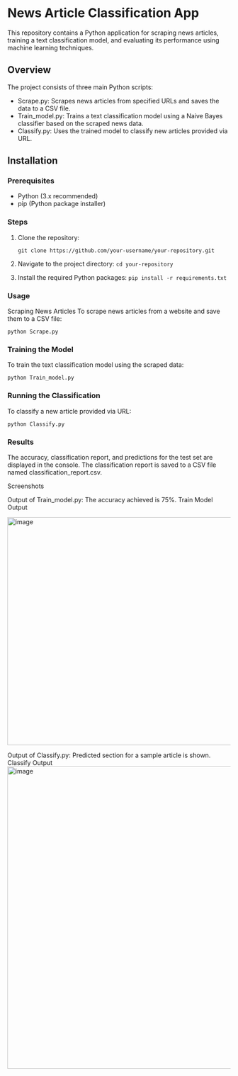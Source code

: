 # News Article Classification App

This repository contains a Python application for scraping news articles, training a text classification model, and evaluating its performance using machine learning techniques.

## Overview

The project consists of three main Python scripts:
- Scrape.py: Scrapes news articles from specified URLs and saves the data to a CSV file.
- Train_model.py: Trains a text classification model using a Naive Bayes classifier based on the scraped news data.
- Classify.py: Uses the trained model to classify new articles provided via URL.

## Installation

### Prerequisites
- Python (3.x recommended)
- pip (Python package installer)

### Steps
1. Clone the repository:
   
   ```git clone https://github.com/your-username/your-repository.git```
2. Navigate to the project directory:
```cd your-repository```
3. Install the required Python packages:
```pip install -r requirements.txt```
### Usage

Scraping News Articles
To scrape news articles from a website and save them to a CSV file:

```python Scrape.py```

### Training the Model
To train the text classification model using the scraped data:

```python Train_model.py```

### Running the Classification
To classify a new article provided via URL:

```python Classify.py```

### Results

The accuracy, classification report, and predictions for the test set are displayed in the console. The classification report is saved to a CSV file named classification_report.csv.

Screenshots

Output of Train_model.py: The accuracy achieved is 75%.
Train Model Output

<img width="515" alt="image" src="https://github.com/priyanka0591/Non-Stop/assets/92290843/3300d11a-861a-4912-9e43-2d06fb17d238">

Output of Classify.py: Predicted section for a sample article is shown.
Classify Output
<img width="683" alt="image" src="https://github.com/priyanka0591/Non-Stop/assets/92290843/8ead1c61-5c91-4975-a3f4-da1b0cc84965">
